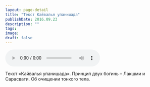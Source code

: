 ```yaml
---
layout: page-detail
title: "Текст Кайвалья упанишада"
publishDate: 2016.09.23
description: ""
tags:
image:
draft: false
---
```


<audio title="2016.09.23 - Текст Кайвалья упанишада.mp3" src="/upload/iblock/d10/d10b95e06a141372f674fa251b307c13.mp3" controls=""></audio>

 Текст «Кайвалья упанишада». Принцип двух богинь – Лакшми и Сарасвати. Об очищении тонкого тела. 

  
